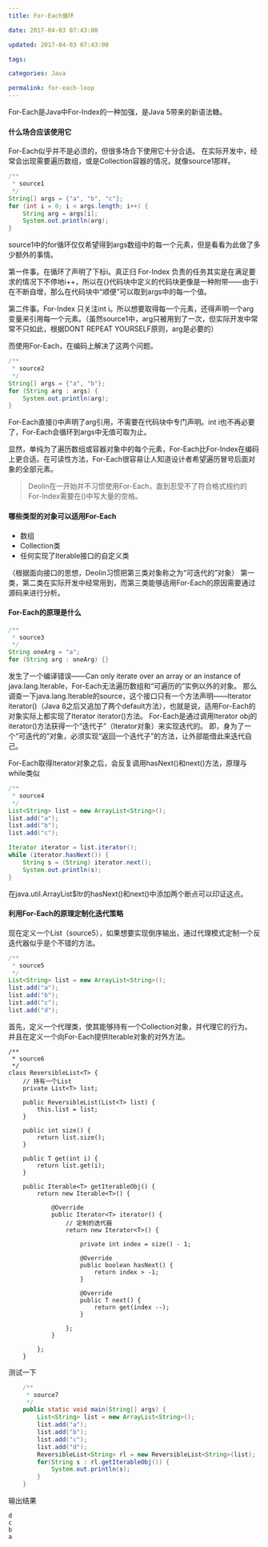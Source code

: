 ```yaml
---
title: For-Each循环

date: 2017-04-03 07:43:00

updated: 2017-04-03 07:43:00

tags:

categories: Java

permalink: for-each-loop
---
```


For-Each是Java中For-Index的一种加强，是Java 5带来的新语法糖。

#### 什么场合应该使用它

For-Each似乎并不是必须的，但很多场合下使用它十分合适。
在实际开发中，经常会出现需要遍历数组，或是Collection容器的情况，就像source1那样。

```java
/**
 * source1
 */
String[] args = {"a", "b", "c"};
for (int i = 0; i < args.length; i++) {
	String arg = args[i];
	System.out.println(arg);
}
```

source1中的for循环仅仅希望得到args数组中的每一个元素，但是看看为此做了多少额外的事情。

第一件事。在循环了声明了下标i。真正归 For-Index 负责的任务其实是在满足要求的情况下不停地i++，所以在{}代码块中定义的代码块更像是一种附带——由于i在不断自增，那么在代码块中“顺便”可以取到args中的每一个值。

第二件事。For-Index 只关注int i。所以想要取得每一个元素，还得声明一个arg变量来引用每一个元素。（虽然source1中，arg只被用到了一次，但实际开发中常常不只如此，根据DONT REPEAT YOURSELF原则，arg是必要的）

而使用For-Each，在编码上解决了这两个问题。

```java
/**
 * source2
 */
String[] args = {"a", "b"};
for (String arg : args) {
	System.out.println(arg);
}
```

For-Each直接()中声明了arg引用，不需要在代码块中专门声明。int i也不再必要了，For-Each会循环到args中无值可取为止。

显然，单纯为了遍历数组或容器对象中的每个元素，For-Each比For-Index在编码上更合适。在可读性方法，For-Each很容易让人知道设计者希望遍历冒号后面对象的全部元素。

> Deolin在一开始并不习惯使用For-Each，直到忍受不了符合格式规约的For-Index需要在()中写大量的空格。

#### 哪些类型的对象可以适用For-Each

- 数组
- Collection类
- 任何实现了Iterable接口的自定义类

（根据面向接口的思想，Deolin习惯把第三类对象称之为“可迭代的”对象）
第一类，第二类在实际开发中经常用到，而第三类能够适用For-Each的原因需要通过源码来进行分析。

#### For-Each的原理是什么

```java
/**
 * source3
 */
String oneArg = "a";
for (String arg : oneArg) {}
```

发生了一个编译错误——Can only iterate over an array or an instance of java.lang.Iterable，For-Each无法遍历数组和“可遍历的”实例以外的对象。
那么调查一下java.lang.Iterable的source，这个接口只有一个方法声明——Iterator<T> iterator()（Java 8之后又追加了两个default方法），也就是说，适用For-Each的对象实际上都实现了Iterator<T> iterator()方法。
For-Each是通过调用Iterator obj的iterator()方法获得一个“迭代子”（Iterator对象）来实现迭代的。
即，身为了一个“可迭代的”对象，必须实现“返回一个迭代子”的方法，让外部能借此来迭代自己。

For-Each取得Iterator对象之后，会反复调用hasNext()和next()方法，原理与while类似

```java
/**
 * source4
 */
List<String> list = new ArrayList<String>();
list.add("a");
list.add("b");
list.add("c");

Iterator iterator = list.iterator();
while (iterator.hasNext()) {
    String s = (String) iterator.next();
    System.out.println(s);
}
```

在java.util.ArrayList$Itr的hasNext()和next()中添加两个断点可以印证这点。

#### 利用For-Each的原理定制化迭代策略

现在定义一个List（source5），如果想要实现倒序输出，通过代理模式定制一个反迭代器似乎是个不错的方法。
```java
/**
 * source5
 */
List<String> list = new ArrayList<String>();
list.add("a");
list.add("b");
list.add("c");
list.add("d");
```

首先，定义一个代理类，使其能够持有一个Collection对象，并代理它的行为。
并且在定义一个向For-Each提供Iterable对象的对外方法。

    /**
     * source6
     */
    class ReversibleList<T> {
        // 持有一个List
        private List<T> list;
    
        public ReversibleList(List<T> list) {
            this.list = list;
        }
    
        public int size() {
            return list.size();
        }
    
        public T get(int i) {
            return list.get(i);
        }
    
        public Iterable<T> getIterableObj() {
            return new Iterable<T>() {
    
                @Override
                public Iterator<T> iterator() {
                    // 定制的迭代器
                    return new Iterator<T>() {
    
                        private int index = size() - 1;
    
                        @Override
                        public boolean hasNext() {
                            return index > -1;
                        }
    
                        @Override
                        public T next() {
                            return get(index --);
                        }
    
                    };
                }
    
            };
        }

测试一下

```java
    /**
     * source7
     */
    public static void main(String[] args) {
        List<String> list = new ArrayList<String>();
        list.add("a");
        list.add("b");
        list.add("c");
        list.add("d");
        ReversibleList<String> rl = new ReversibleList<String>(list);
        for(String s : rl.getIterableObj()) {
            System.out.println(s);
        }
    }
```

输出结果

    d
    c
    b
    a
